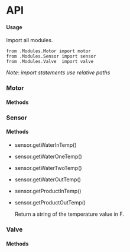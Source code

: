 # API

#### Usage

Import all modules.
```
from .Modules.Motor import motor
from .Modules.Sensor import sensor
from .Modules.Valve  import valve
```
_Note: import statements use relative paths_

### Motor

#### Methods


### Sensor

#### Methods
 * sensor.getWaterInTemp()
 * sensor.getWaterOneTemp()
 * sensor.getWaterTwoTemp()
 * sensor.getWaterOutTemp()
 * sensor.getProductInTemp()
 * sensor.getProductOutTemp()

    Return a string of the temperature value in F.


### Valve

#### Methods
